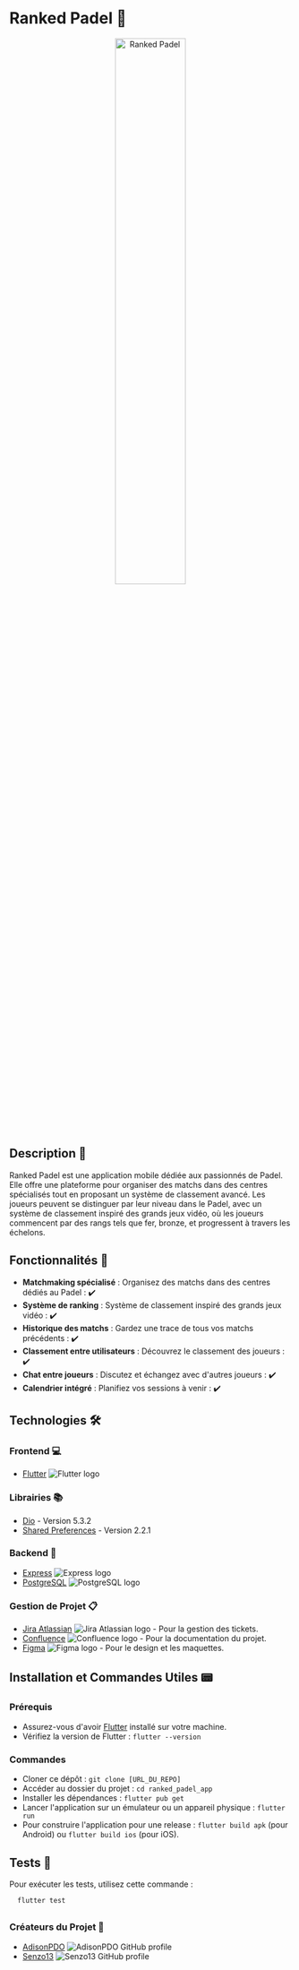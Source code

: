 # Ranked Padel 🎾

<div align="center" style="text-align:center">
<img src="app.png" alt="Ranked Padel" width="50%" height="50%"/>
</div>

## Description 🔬

Ranked Padel est une application mobile dédiée aux passionnés de Padel. Elle offre une plateforme pour organiser des matchs dans des centres spécialisés tout en proposant un système de classement avancé. Les joueurs peuvent se distinguer par leur niveau dans le Padel, avec un système de classement inspiré des grands jeux vidéo, où les joueurs commencent par des rangs tels que fer, bronze, et progressent à travers les échelons.

## Fonctionnalités 📝

- **Matchmaking spécialisé** : Organisez des matchs dans des centres dédiés au Padel : ✔️
- **Système de ranking** : Système de classement inspiré des grands jeux vidéo : ✔️
- **Historique des matchs** : Gardez une trace de tous vos matchs précédents : ✔️
- **Classement entre utilisateurs** : Découvrez le classement des joueurs : ✔️
- **Chat entre joueurs** : Discutez et échangez avec d'autres joueurs : ✔️
- **Calendrier intégré** : Planifiez vos sessions à venir : ✔️

## Technologies 🛠

### Frontend 💻

- [Flutter](https://flutter.dev/) <img src="https://img.shields.io/badge/-Flutter-02569B?style=flat-square&logo=flutter&logoColor=white" alt="Flutter logo">

### Librairies 📚

- [Dio](https://pub.dev/packages/dio) - Version 5.3.2
- [Shared Preferences](https://pub.dev/packages/shared_preferences) - Version 2.2.1

### Backend 📡

- [Express](https://expressjs.com/) <img src="https://img.shields.io/badge/-Express-black?style=flat-square&logo=express&logoColor=white" alt="Express logo">
- [PostgreSQL](https://www.postgresql.org/) <img src="https://img.shields.io/badge/-PostgreSQL-336791?style=flat-square&logo=postgresql&logoColor=white" alt="PostgreSQL logo">

### Gestion de Projet 📋

- [Jira Atlassian](https://ranked-padel.atlassian.net/jira/software/projects/KAN/boards/1/backlog?epics=visible) <img src="https://img.shields.io/badge/-Jira-0052CC?style=flat-square&logo=jira&logoColor=white" alt="Jira Atlassian logo"> - Pour la gestion des tickets.
- [Confluence](https://ranked-padel.atlassian.net/wiki/spaces/RPD/overview) <img src="https://img.shields.io/badge/-Confluence-172B4D?style=flat-square&logo=confluence&logoColor=white" alt="Confluence logo"> - Pour la documentation du projet.
- [Figma](https://www.figma.com/file/54uJvwjYhdNSHc2nQDzeKI/Untitled?type=design&node-id=0%3A1&mode=design&t=fL6n8mGpB5rfcwUr-1) <img src="https://img.shields.io/badge/-Figma-F24E1E?style=flat-square&logo=figma&logoColor=white" alt="Figma logo"> - Pour le design et les maquettes.

## Installation et Commandes Utiles 📟

### Prérequis

- Assurez-vous d'avoir [Flutter](https://flutter.dev/docs/get-started/install) installé sur votre machine.
- Vérifiez la version de Flutter : `flutter --version`

### Commandes

- Cloner ce dépôt : `git clone [URL_DU_REPO]`
- Accéder au dossier du projet : `cd ranked_padel_app`
- Installer les dépendances : `flutter pub get`
- Lancer l'application sur un émulateur ou un appareil physique : `flutter run`
- Pour construire l'application pour une release : `flutter build apk` (pour Android) ou `flutter build ios` (pour iOS).

## Tests 🧪

Pour exécuter les tests, utilisez cette commande :

```bash
  flutter test
```

##

### Créateurs du Projet 👥

- [AdisonPDO](https://github.com/AdisonPDO) <img src="https://img.shields.io/badge/-AdisonPDO-181717?style=flat-square&logo=github&logoColor=white" alt="AdisonPDO GitHub profile">
- [Senzo13](https://github.com/Senzo13) <img src="https://img.shields.io/badge/-Senzo13-181717?style=flat-square&logo=github&logoColor=white" alt="Senzo13 GitHub profile">
